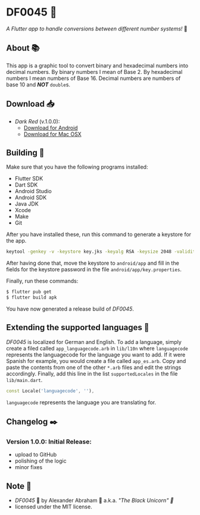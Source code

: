 # DF0045 :eagle:

*A Flutter app to handle conversions between different number systems!* :eagle:

## About :books:

This app is a graphic tool to convert binary and hexadecimal numbers into decimal numbers. By binary numbers I mean of Base 2. By hexadecimal numbers I mean numbers of Base 16. Decimal numbers are numbers of base 10 and ***NOT*** `double`s.

## Download :inbox_tray:

- *Dark Red* (v.1.0.0):
  - [Download for Android](https://github.com/iamtheblackunicorn/df0045/releases/download/v.1.0.0/DF0045-v1.0.0-DarkRed-Release.apk)
  - [Download for Mac OSX](https://github.com/iamtheblackunicorn/df0045/releases/download/v.1.0.0/DF0045-v1.0.0-DarkRed-Release.app.zip)

## Building :hammer:

Make sure that you have the following programs installed:

- Flutter SDK
- Dart SDK
- Android Studio
- Android SDK
- Java JDK
- Xcode
- Make
- Git

After you have installed these, run this command to generate a keystore for the app.

```bash
keytool -genkey -v -keystore key.jks -keyalg RSA -keysize 2048 -validity 10000 -alias key
```

After having done that, move the keystore to `android/app` and fill in the fields for the keystore password in the file `android/app/key.properties`.

Finally, run these commands:

```bash
$ flutter pub get
$ flutter build apk
```

You have now generated a release build of *DF0045*.

## Extending the supported languages :book:

*DF0045* is localized for German and English. To add a language, simply create a filed called `app_languagecode.arb` in `lib/l10n` where `languagecode` represents the languagecode for the language you want to add. If it were Spanish for example, you would create a file called `app_es.arb`.
Copy and paste the contents from one of the other `*.arb` files and edit the strings accordingly.
Finally, add this line in the list `supportedLocales` in the file `lib/main.dart`.

```dart
const Locale('languagecode', ''),
```

`languagecode` represents the language you are translating for.

## Changelog :black_nib:

### Version 1.0.0: Initial Release:

- upload to GitHub
- polishing of the logic
- minor fixes

## Note :scroll:

- *DF0045* :eagle: by Alexander Abraham :black_heart: a.k.a. *"The Black Unicorn" :unicorn:*
- licensed under the MIT license.
